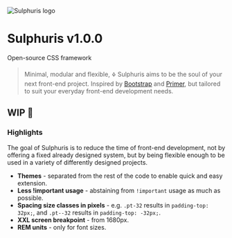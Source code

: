 ![Sulphuris logo](https://avatars.githubusercontent.com/u/83950228)

# Sulphuris v1.0.0
Open-source CSS framework

> Minimal, modular and flexible, 🜍 Sulphuris aims to be the soul of your next front-end project. Inspired by [Bootstrap](https://github.com/twbs/bootstrap) and [Primer](https://github.com/primer/css), but tailored to suit your everyday front-end development needs.

## WIP 🚧

### Highlights

The goal of Sulphuris is to reduce the time of front-end development, not by offering a fixed already designed system, but by being flexible enough to be used in a variety of differently designed projects.

* **Themes** - separated from the rest of the code to enable quick and easy extension.
* **Less !important usage** - abstaining from `!important` usage as much as possible.
* **Spacing size classes in pixels** - e.g. `.pt-32` results in `padding-top: 32px;`, and `.pt--32` results in `padding-top: -32px;`.
* **XXL screen breakpoint** -  from 1680px.
* **REM units** - only for font sizes.
